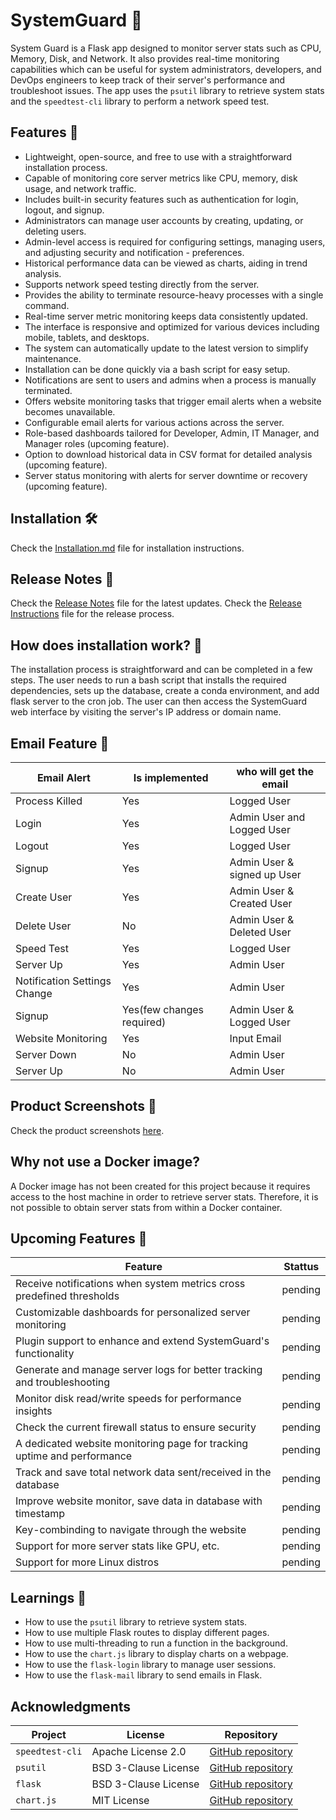 # SystemGuard 💂

System Guard is a Flask app designed to monitor server stats such as CPU, Memory, Disk, and Network. It also provides real-time monitoring capabilities which can be useful for system administrators, developers, and DevOps engineers to keep track of their server's performance and troubleshoot issues. The app uses the `psutil` library to retrieve system stats and the `speedtest-cli` library to perform a network speed test.

## Features 🚀

- Lightweight, open-source, and free to use with a straightforward installation process.
- Capable of monitoring core server metrics like CPU, memory, disk usage, and network traffic.
- Includes built-in security features such as authentication for login, logout, and signup.
- Administrators can manage user accounts by creating, updating, or deleting users.
- Admin-level access is required for configuring settings, managing users, and adjusting security and notification - preferences.
- Historical performance data can be viewed as charts, aiding in trend analysis.
- Supports network speed testing directly from the server.
- Provides the ability to terminate resource-heavy processes with a single command.
- Real-time server metric monitoring keeps data consistently updated.
- The interface is responsive and optimized for various devices including mobile, tablets, and desktops.
- The system can automatically update to the latest version to simplify maintenance.
- Installation can be done quickly via a bash script for easy setup.
- Notifications are sent to users and admins when a process is manually terminated.
- Offers website monitoring tasks that trigger email alerts when a website becomes unavailable.
- Configurable email alerts for various actions across the server.
- Role-based dashboards tailored for Developer, Admin, IT Manager, and Manager roles (upcoming feature).
- Option to download historical data in CSV format for detailed analysis (upcoming feature).
- Server status monitoring with alerts for server downtime or recovery (upcoming feature).


## Installation 🛠️

Check the [Installation.md](/src/docs/installation.md) file for installation instructions.

## Release Notes 📝

Check the [Release Notes](/src/docs/Release.md) file for the latest updates.
Check the [Release Instructions](/src/docs/release_instrunctions.md) file for the release process.

## How does installation work? 🤔

The installation process is straightforward and can be completed in a few steps. The user needs to run a bash script that installs the required dependencies, sets up the database, create a conda environment, and add flask server to the cron job. The user can then access the SystemGuard web interface by visiting the server's IP address or domain name.

## Email Feature 📧

| Email Alert                  | Is implemented            | who will get the email      |
| ---------------------------- | ------------------------- | --------------------------- |
| Process Killed               | Yes                       | Logged User                 |
| Login                        | Yes                       | Admin User and Logged User  |
| Logout                       | Yes                       | Logged User                 |
| Signup                       | Yes                       | Admin User & signed up User |
| Create User                  | Yes                       | Admin User & Created User   |
| Delete User                  | No                        | Admin User & Deleted User   |
| Speed Test                   | Yes                       | Logged User                 |
| Server Up                    | Yes                       | Admin User                  |
| Notification Settings Change | Yes                       | Admin User                  |
| Signup                       | Yes(few changes required) | Admin User & Logged User    |
| Website Monitoring           | Yes                       | Input Email                 |
| Server Down                  | No                        | Admin User                  |
| Server Up                    | No                        | Admin User                  |

## Product Screenshots 📸

Check the product screenshots [here](/src/docs/README.md).


## Why not use a Docker image?

A Docker image has not been created for this project because it requires access to the host machine in order to retrieve server stats. Therefore, it is not possible to obtain server stats from within a Docker container.

## Upcoming Features 📅

| Feature                                                                 | Stattus |
| ----------------------------------------------------------------------- | ------- |
| Receive notifications when system metrics cross predefined thresholds   | pending |
| Customizable dashboards for personalized server monitoring              | pending |
| Plugin support to enhance and extend SystemGuard's functionality        | pending |
| Generate and manage server logs for better tracking and troubleshooting | pending |
| Monitor disk read/write speeds for performance insights                 | pending |
| Check the current firewall status to ensure security                    | pending |
| A dedicated website monitoring page for tracking uptime and performance | pending |
| Track and save total network data sent/received in the database         | pending |
| Improve website monitor, save data in database with timestamp           | pending |
| Key-combinding to navigate through the website                          | pending |
| Support for more server stats like GPU, etc.                            | pending |
| Support for more Linux distros                                          | pending |

## Learnings 📖

- How to use the `psutil` library to retrieve system stats.
- How to use multiple Flask routes to display different pages.
- How to use multi-threading to run a function in the background.
- How to use the `chart.js` library to display charts on a webpage.
- How to use the `flask-login` library to manage user sessions.
- How to use the `flask-mail` library to send emails in Flask.

## Acknowledgments

| Project         | License              | Repository                                                  |
| --------------- | -------------------- | ----------------------------------------------------------- |
| `speedtest-cli` | Apache License 2.0   | [GitHub repository](https://github.com/sivel/speedtest-cli) |
| `psutil`        | BSD 3-Clause License | [GitHub repository](https://github.com/giampaolo/psutil)    |
| `flask`         | BSD 3-Clause License | [GitHub repository](https://github.com/pallets/flask)       |
| `chart.js`      | MIT License          | [GitHub repository](https://github.com/chartjs/Chart.js)    |

